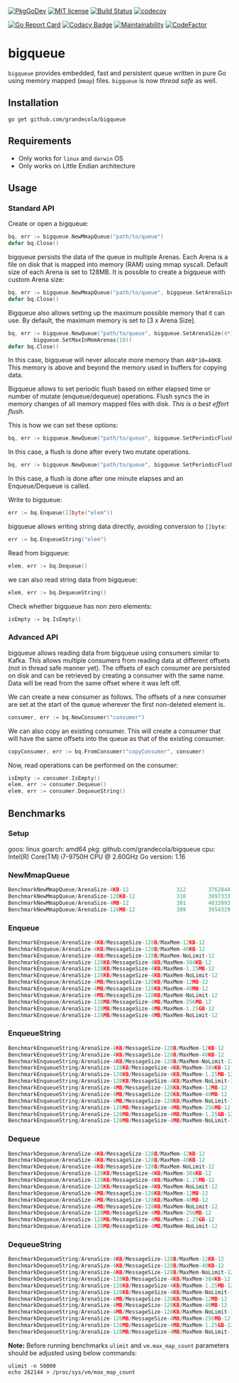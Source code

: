 [![PkgGoDev](https://pkg.go.dev/badge/github.com/grandecola/bigqueue)](https://pkg.go.dev/github.com/grandecola/bigqueue) [![MIT license](http://img.shields.io/badge/license-MIT-brightgreen.svg)](http://opensource.org/licenses/MIT) [![Build Status](https://travis-ci.com/grandecola/bigqueue.svg?branch=master)](https://travis-ci.com/grandecola/bigqueue) [![codecov](https://codecov.io/gh/grandecola/bigqueue/branch/master/graph/badge.svg)](https://codecov.io/gh/grandecola/bigqueue)

 [![Go Report Card](https://goreportcard.com/badge/github.com/grandecola/bigqueue)](https://goreportcard.com/report/github.com/grandecola/bigqueue) [![Codacy Badge](https://app.codacy.com/project/badge/Grade/f7a080f9ab2b4f7e9543b4eb8e404e2b)](https://www.codacy.com/gh/grandecola/bigqueue/dashboard?utm_source=github.com&amp;utm_medium=referral&amp;utm_content=grandecola/bigqueue&amp;utm_campaign=Badge_Grade) [![Maintainability](https://api.codeclimate.com/v1/badges/b3e1b2f184edd8150ddd/maintainability)](https://codeclimate.com/github/grandecola/bigqueue/maintainability) [![CodeFactor](https://www.codefactor.io/repository/github/grandecola/bigqueue/badge)](https://www.codefactor.io/repository/github/grandecola/bigqueue)

# bigqueue

`bigqueue` provides embedded, fast and persistent queue written in pure Go using
memory mapped (`mmap`) files. `bigqueue` is now *thread safe* as well.

## Installation
```
go get github.com/grandecola/bigqueue
```

## Requirements
* Only works for `linux` and `darwin` OS
* Only works on Little Endian architecture

## Usage

### Standard API
Create or open a bigqueue:
```go
bq, err := bigqueue.NewMmapQueue("path/to/queue")
defer bq.Close()
```

bigqueue persists the data of the queue in multiple Arenas.
Each Arena is a file on disk that is mapped into memory (RAM)
using mmap syscall. Default size of each Arena is set to 128MB.
It is possible to create a bigqueue with custom Arena size:
```go
bq, err := bigqueue.NewMmapQueue("path/to/queue", bigqueue.SetArenaSize(4*1024))
defer bq.Close()
```

Bigqueue also allows setting up the maximum possible memory that it
can use. By default, the maximum memory is set to [3 x Arena Size].
```go
bq, err := bigqueue.NewQueue("path/to/queue", bigqueue.SetArenaSize(4*1024),
	    bigqueue.SetMaxInMemArenas(10))
defer bq.Close()
```
In this case, bigqueue will never allocate more memory than `4KB*10=40KB`. This
memory is above and beyond the memory used in buffers for copying data.

Bigqueue allows to set periodic flush based on either elapsed time or number
of mutate (enqueue/dequeue) operations. Flush syncs the in memory changes of all
memory mapped files with disk. *This is a best effort flush*.

This is how we can set these options:
```go
bq, err := bigqueue.NewQueue("path/to/queue", bigqueue.SetPeriodicFlushOps(2))
```
In this case, a flush is done after every two mutate operations.

```go
bq, err := bigqueue.NewQueue("path/to/queue", bigqueue.SetPeriodicFlushDuration(time.Minute))
```
In this case, a flush is done after one minute elapses and an Enqueue/Dequeue is called.

Write to bigqueue:
```go
err := bq.Enqueue([]byte("elem"))
```

bigqueue allows writing string data directly, avoiding conversion to `[]byte`:
```go
err := bq.EnqueueString("elem")
```

Read from bigqueue:
```go
elem, err := bq.Dequeue()
```

we can also read string data from bigqueue:
```go
elem, err := bq.DequeueString()
```

Check whether bigqueue has non zero elements:
```go
isEmpty := bq.IsEmpty()
```

### Advanced API
bigqueue allows reading data from bigqueue using consumers similar to Kafka. This allows
multiple consumers from reading data at different offsets (not in thread safe manner yet).
The offsets of each consumer are persisted on disk and can be retrieved by creating a
consumer with the same name. Data will be read from the same offset where it was left off.

We can create a new consumer as follows. The offsets of a new consumer are set at the
start of the queue wherever the first non-deleted element is.
```go
consumer, err := bq.NewConsumer("consumer")
```

We can also copy an existing consumer. This will create a consumer that will have the
same offsets into the queue as that of the existing consumer.
```go
copyConsumer, err := bq.FromConsumer("copyConsumer", consumer)
```

Now, read operations can be performed on the consumer:
```go
isEmpty := consumer.IsEmpty()
elem, err := consumer.Dequeue()
elem, err := consumer.DequeueString()
```

## Benchmarks

### Setup

goos: linux
goarch: amd64
pkg: github.com/grandecola/bigqueue
cpu: Intel(R) Core(TM) i7-9750H CPU @ 2.60GHz
Go version: 1.16

### NewMmapQueue
```go
BenchmarkNewMmapQueue/ArenaSize-4KB-12         	     312	   3762844 ns/op	    2506 B/op	      36 allocs/op
BenchmarkNewMmapQueue/ArenaSize-128KB-12       	     310	   3897333 ns/op	    2506 B/op	      36 allocs/op
BenchmarkNewMmapQueue/ArenaSize-4MB-12         	     301	   4033893 ns/op	    2504 B/op	      36 allocs/op
BenchmarkNewMmapQueue/ArenaSize-128MB-12       	     309	   3954329 ns/op	    2504 B/op	      36 allocs/op
```

### Enqueue
```go
BenchmarkEnqueue/ArenaSize-4KB/MessageSize-128B/MaxMem-12KB-12         	 1021855	      1172 ns/op	      15 B/op	       0 allocs/op
BenchmarkEnqueue/ArenaSize-4KB/MessageSize-128B/MaxMem-40KB-12         	  999122	      1178 ns/op	      15 B/op	       0 allocs/op
BenchmarkEnqueue/ArenaSize-4KB/MessageSize-128B/MaxMem-NoLimit-12      	 1000000	      1027 ns/op	      20 B/op	       0 allocs/op
BenchmarkEnqueue/ArenaSize-128KB/MessageSize-4KB/MaxMem-384KB-12       	  258444	      4602 ns/op	      14 B/op	       0 allocs/op
BenchmarkEnqueue/ArenaSize-128KB/MessageSize-4KB/MaxMem-1.25MB-12      	  246780	      4610 ns/op	      14 B/op	       0 allocs/op
BenchmarkEnqueue/ArenaSize-128KB/MessageSize-4KB/MaxMem-NoLimit-12     	  271261	      4118 ns/op	      14 B/op	       0 allocs/op
BenchmarkEnqueue/ArenaSize-4MB/MessageSize-128KB/MaxMem-12MB-12        	   10000	    108440 ns/op	      14 B/op	       0 allocs/op
BenchmarkEnqueue/ArenaSize-4MB/MessageSize-128KB/MaxMem-40MB-12        	   10000	    108159 ns/op	      14 B/op	       0 allocs/op
BenchmarkEnqueue/ArenaSize-4MB/MessageSize-128KB/MaxMem-NoLimit-12     	   10000	    104991 ns/op	      14 B/op	       0 allocs/op
BenchmarkEnqueue/ArenaSize-128MB/MessageSize-4MB/MaxMem-256MB-12       	     330	   3619772 ns/op	      13 B/op	       0 allocs/op
BenchmarkEnqueue/ArenaSize-128MB/MessageSize-4MB/MaxMem-1.25GB-12      	     339	   3502254 ns/op	      13 B/op	       0 allocs/op
BenchmarkEnqueue/ArenaSize-128MB/MessageSize-4MB/MaxMem-NoLimit-12     	     336	   3478795 ns/op	      13 B/op	       0 allocs/op
```

### EnqueueString
```go
BenchmarkEnqueueString/ArenaSize-4KB/MessageSize-128B/MaxMem-12KB-12   	  843966	      1186 ns/op	      15 B/op	       0 allocs/op
BenchmarkEnqueueString/ArenaSize-4KB/MessageSize-128B/MaxMem-40KB-12   	 1000000	      1180 ns/op	      15 B/op	       0 allocs/op
BenchmarkEnqueueString/ArenaSize-4KB/MessageSize-128B/MaxMem-NoLimit-12         	 1000000	      1026 ns/op	      15 B/op	       0 allocs/op
BenchmarkEnqueueString/ArenaSize-128KB/MessageSize-4KB/MaxMem-384KB-12          	  257824	      4642 ns/op	      14 B/op	       0 allocs/op
BenchmarkEnqueueString/ArenaSize-128KB/MessageSize-4KB/MaxMem-1.25MB-12         	  256230	      4621 ns/op	      14 B/op	       0 allocs/op
BenchmarkEnqueueString/ArenaSize-128KB/MessageSize-4KB/MaxMem-NoLimit-12        	  266560	      4101 ns/op	      14 B/op	       0 allocs/op
BenchmarkEnqueueString/ArenaSize-4MB/MessageSize-128KB/MaxMem-12MB-12           	   10000	    107929 ns/op	      14 B/op	       0 allocs/op
BenchmarkEnqueueString/ArenaSize-4MB/MessageSize-128KB/MaxMem-40MB-12           	   10000	    107948 ns/op	      14 B/op	       0 allocs/op
BenchmarkEnqueueString/ArenaSize-4MB/MessageSize-128KB/MaxMem-NoLimit-12        	   11434	    103482 ns/op	      13 B/op	       0 allocs/op
BenchmarkEnqueueString/ArenaSize-128MB/MessageSize-4MB/MaxMem-256MB-12          	     333	   3650641 ns/op	      13 B/op	       0 allocs/op
BenchmarkEnqueueString/ArenaSize-128MB/MessageSize-4MB/MaxMem-1.25GB-12         	     339	   3559835 ns/op	      13 B/op	       0 allocs/op
BenchmarkEnqueueString/ArenaSize-128MB/MessageSize-4MB/MaxMem-NoLimit-12        	     334	   3546090 ns/op	      13 B/op	       0 allocs/op
```

### Dequeue
```go
BenchmarkDequeue/ArenaSize-4KB/MessageSize-128B/MaxMem-12KB-12                  	 1000000	      3201 ns/op	     142 B/op	       1 allocs/op
BenchmarkDequeue/ArenaSize-4KB/MessageSize-128B/MaxMem-40KB-12                  	 1000000	      3187 ns/op	     142 B/op	       1 allocs/op
BenchmarkDequeue/ArenaSize-4KB/MessageSize-128B/MaxMem-NoLimit-12               	 6737412	       174.0 ns/op	     128 B/op	       1 allocs/op
BenchmarkDequeue/ArenaSize-128KB/MessageSize-4KB/MaxMem-384KB-12                	  502522	      3478 ns/op	    4109 B/op	       1 allocs/op
BenchmarkDequeue/ArenaSize-128KB/MessageSize-4KB/MaxMem-1.25MB-12               	  516555	      3509 ns/op	    4109 B/op	       1 allocs/op
BenchmarkDequeue/ArenaSize-128KB/MessageSize-4KB/MaxMem-NoLimit-12              	 1000000	      1156 ns/op	    4096 B/op	       1 allocs/op
BenchmarkDequeue/ArenaSize-4MB/MessageSize-128KB/MaxMem-12MB-12                 	   29844	     39677 ns/op	  131085 B/op	       1 allocs/op
BenchmarkDequeue/ArenaSize-4MB/MessageSize-128KB/MaxMem-40MB-12                 	   30626	     39388 ns/op	  131085 B/op	       1 allocs/op
BenchmarkDequeue/ArenaSize-4MB/MessageSize-128KB/MaxMem-NoLimit-12              	   45805	     26247 ns/op	  131072 B/op	       1 allocs/op
BenchmarkDequeue/ArenaSize-128MB/MessageSize-4MB/MaxMem-256MB-12                	    1005	   1241554 ns/op	 4194316 B/op	       1 allocs/op
BenchmarkDequeue/ArenaSize-128MB/MessageSize-4MB/MaxMem-1.25GB-12               	    1257	   1164477 ns/op	 4194314 B/op	       1 allocs/op
BenchmarkDequeue/ArenaSize-128MB/MessageSize-4MB/MaxMem-NoLimit-12              	    1260	    884842 ns/op	 4194304 B/op	       1 allocs/op
```

### DequeueString
```go
BenchmarkDequeueString/ArenaSize-4KB/MessageSize-128B/MaxMem-12KB-12            	 1000000	      3200 ns/op	     142 B/op	       1 allocs/op
BenchmarkDequeueString/ArenaSize-4KB/MessageSize-128B/MaxMem-40KB-12            	 1000000	      3206 ns/op	     142 B/op	       1 allocs/op
BenchmarkDequeueString/ArenaSize-4KB/MessageSize-128B/MaxMem-NoLimit-12         	 6239718	       188.8 ns/op	     128 B/op	       1 allocs/op
BenchmarkDequeueString/ArenaSize-128KB/MessageSize-4KB/MaxMem-384KB-12          	  501561	      3511 ns/op	    4109 B/op	       1 allocs/op
BenchmarkDequeueString/ArenaSize-128KB/MessageSize-4KB/MaxMem-1.25MB-12         	  507860	      3535 ns/op	    4109 B/op	       1 allocs/op
BenchmarkDequeueString/ArenaSize-128KB/MessageSize-4KB/MaxMem-NoLimit-12        	 1000000	      1236 ns/op	    4096 B/op	       1 allocs/op
BenchmarkDequeueString/ArenaSize-4MB/MessageSize-128KB/MaxMem-12MB-12           	   29692	     39532 ns/op	  131085 B/op	       1 allocs/op
BenchmarkDequeueString/ArenaSize-4MB/MessageSize-128KB/MaxMem-40MB-12           	   30268	     39709 ns/op	  131085 B/op	       1 allocs/op
BenchmarkDequeueString/ArenaSize-4MB/MessageSize-128KB/MaxMem-NoLimit-12        	   46911	     25956 ns/op	  131072 B/op	       1 allocs/op
BenchmarkDequeueString/ArenaSize-128MB/MessageSize-4MB/MaxMem-256MB-12          	     968	   1254574 ns/op	 4194316 B/op	       1 allocs/op
BenchmarkDequeueString/ArenaSize-128MB/MessageSize-4MB/MaxMem-1.25GB-12         	    1429	   1175763 ns/op	 4194314 B/op	       1 allocs/op
BenchmarkDequeueString/ArenaSize-128MB/MessageSize-4MB/MaxMem-NoLimit-12        	    1364	    865977 ns/op	 4194304 B/op	       1 allocs/op$$
```

**Note:** Before running benchmarks `ulimit` and `vm.max_map_count` parameters should be adjusted using below commands:
```
ulimit -n 50000
echo 262144 > /proc/sys/vm/max_map_count
```
